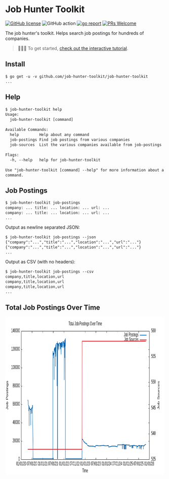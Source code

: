 # Job Hunter Toolkit

[![GitHub license](https://img.shields.io/badge/license-MIT-blue.svg)](https://github.com/job-hunter-toolkit/job-hunter-toolkit/blob/master/LICENSE)
![GitHub action](https://github.com/job-hunter-toolkit/job-hunter-toolkit/workflows/CI/badge.svg)
[![go report](https://goreportcard.com/badge/github.com/job-hunter-toolkit/job-hunter-toolkit)](https://github.com/job-hunter-toolkit/job-hunter-toolkit/pulls)
[![PRs Welcome](https://img.shields.io/badge/PRs-welcome-brightgreen.svg)](https://github.com/job-hunter-toolkit/job-hunter-toolkit/pulls)

The job hunter's toolkit. Helps search job postings for hundreds of companies.

> 👩🏽‍💻 To get started, [check out the interactive tutorial](https://www.katacoda.com/picat/scenarios/job-hunter-toolkit).

## Install

```console
$ go get -u -v github.com/job-hunter-toolkit/job-hunter-toolkit
...
```

## Help

```console
$ job-hunter-toolkit help
Usage:
  job-hunter-toolkit [command]

Available Commands:
  help         Help about any command
  job-postings Find job postings from various companies
  job-sources  List the various companies available from job-postings

Flags:
  -h, --help   help for job-hunter-toolkit

Use "job-hunter-toolkit [command] --help" for more information about a command.
```

## Job Postings

```console
$ job-hunter-toolkit job-postings
company: ... title: ... location: ... url: ...
company: ... title: ... location: ... url: ...
...
```

Output as newline separated JSON:

```console
$ job-hunter-toolkit job-postings --json
{"company":"...","title":"...","location":"...","url":"..."}
{"company":"...","title":"...","location":"...","url":"..."}
...
```

Output as CSV (with no headers):

```console
$ job-hunter-toolkit job-postings --csv
company,title,location,url
company,title,location,url
company,title,location,url
...
```

## Total Job Postings Over Time

<img alt="Total Job Postings Over Time" src="https://raw.githubusercontent.com/job-hunter-toolkit/job-hunter-toolkit/master/jobs_record.png" height="500" />
